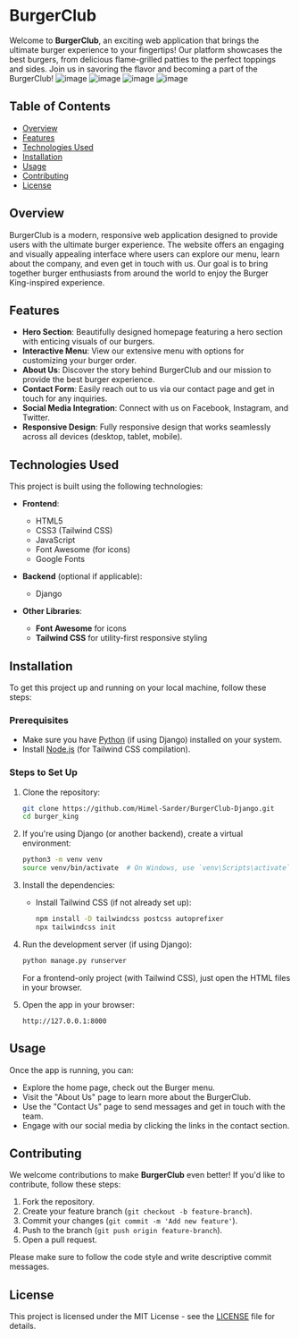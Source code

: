 # BurgerClub

Welcome to **BurgerClub**, an exciting web application that brings the ultimate burger experience to your fingertips! Our platform showcases the best burgers, from delicious flame-grilled patties to the perfect toppings and sides. Join us in savoring the flavor and becoming a part of the BurgerClub!
![image](https://github.com/user-attachments/assets/72c95f85-5247-4e06-a110-3c23afec40ae)
![image](https://github.com/user-attachments/assets/6b7857c3-87b6-44d7-9155-f5607385907b)
![image](https://github.com/user-attachments/assets/85fab8f7-591e-45e8-96c8-9a419d7e0c34)
![image](https://github.com/user-attachments/assets/beda3488-02b7-42c8-ab2c-29d8bcd7466e)

## Table of Contents
- [Overview](#overview)
- [Features](#features)
- [Technologies Used](#technologies-used)
- [Installation](#installation)
- [Usage](#usage)
- [Contributing](#contributing)
- [License](#license)

## Overview

BurgerClub is a modern, responsive web application designed to provide users with the ultimate burger experience. The website offers an engaging and visually appealing interface where users can explore our menu, learn about the company, and even get in touch with us. Our goal is to bring together burger enthusiasts from around the world to enjoy the Burger King-inspired experience.

## Features

- **Hero Section**: Beautifully designed homepage featuring a hero section with enticing visuals of our burgers.
- **Interactive Menu**: View our extensive menu with options for customizing your burger order.
- **About Us**: Discover the story behind BurgerClub and our mission to provide the best burger experience.
- **Contact Form**: Easily reach out to us via our contact page and get in touch for any inquiries.
- **Social Media Integration**: Connect with us on Facebook, Instagram, and Twitter.
- **Responsive Design**: Fully responsive design that works seamlessly across all devices (desktop, tablet, mobile).

## Technologies Used

This project is built using the following technologies:

- **Frontend**:
  - HTML5
  - CSS3 (Tailwind CSS)
  - JavaScript
  - Font Awesome (for icons)
  - Google Fonts
- **Backend** (optional if applicable):
  - Django 
  
- **Other Libraries**:
  - **Font Awesome** for icons
  - **Tailwind CSS** for utility-first responsive styling

## Installation

To get this project up and running on your local machine, follow these steps:

### Prerequisites

- Make sure you have [Python](https://www.python.org/) (if using Django) installed on your system.
- Install [Node.js](https://nodejs.org/) (for Tailwind CSS compilation).

### Steps to Set Up

1. Clone the repository:

   ```bash
   git clone https://github.com/Himel-Sarder/BurgerClub-Django.git
   cd burger_king
   ```

2. If you're using Django (or another backend), create a virtual environment:

   ```bash
   python3 -m venv venv
   source venv/bin/activate  # On Windows, use `venv\Scripts\activate`
   ```

3. Install the dependencies:

   - Install Tailwind CSS (if not already set up):

     ```bash
     npm install -D tailwindcss postcss autoprefixer
     npx tailwindcss init
     ```

4. Run the development server (if using Django):

   ```bash
   python manage.py runserver
   ```

   For a frontend-only project (with Tailwind CSS), just open the HTML files in your browser.

5. Open the app in your browser:

   ```
   http://127.0.0.1:8000
   ```

## Usage

Once the app is running, you can:

- Explore the home page, check out the Burger menu.
- Visit the "About Us" page to learn more about the BurgerClub.
- Use the "Contact Us" page to send messages and get in touch with the team.
- Engage with our social media by clicking the links in the contact section.

## Contributing

We welcome contributions to make **BurgerClub** even better! If you'd like to contribute, follow these steps:

1. Fork the repository.
2. Create your feature branch (`git checkout -b feature-branch`).
3. Commit your changes (`git commit -m 'Add new feature'`).
4. Push to the branch (`git push origin feature-branch`).
5. Open a pull request.

Please make sure to follow the code style and write descriptive commit messages.

## License

This project is licensed under the MIT License - see the [LICENSE](LICENSE) file for details.

